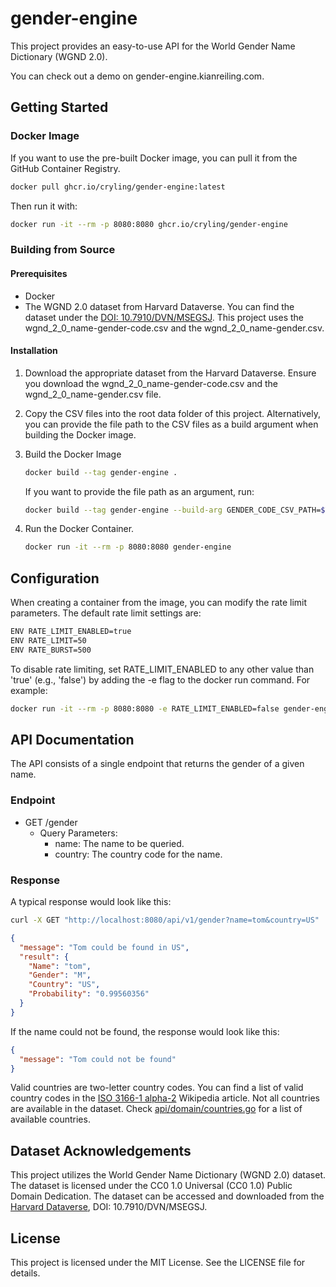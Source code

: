 # gender-engine

This project provides an easy-to-use API for the World Gender Name Dictionary (WGND 2.0).

You can check out a demo on gender-engine.kianreiling.com.

## Getting Started

### Docker Image

If you want to use the pre-built Docker image, you can pull it from the GitHub Container Registry.

```sh
docker pull ghcr.io/cryling/gender-engine:latest
```

Then run it with:

```sh
docker run -it --rm -p 8080:8080 ghcr.io/cryling/gender-engine
```

### Building from Source

#### Prerequisites

- Docker
- The WGND 2.0 dataset from Harvard Dataverse. You can find the dataset under the [DOI: 10.7910/DVN/MSEGSJ](https://dataverse.harvard.edu/dataset.xhtml?persistentId=doi:10.7910/DVN/MSEGSJ). This project uses the wgnd_2_0_name-gender-code.csv and the wgnd_2_0_name-gender.csv.

#### Installation

1. Download the appropriate dataset from the Harvard Dataverse. Ensure you download the wgnd_2_0_name-gender-code.csv and the wgnd_2_0_name-gender.csv file.

2. Copy the CSV files into the root data folder of this project. Alternatively, you can provide the file path to the CSV files as a build argument when building the Docker image.

3. Build the Docker Image

   ```sh
   docker build --tag gender-engine .
   ```

   If you want to provide the file path as an argument, run:

   ```sh
   docker build --tag gender-engine --build-arg GENDER_CODE_CSV_PATH=$YOUR_GENDER_CODE_FILE_PATH GENDER_CSV_PATH=$YOUR_GENDER_FILE_PATH .
   ```

4. Run the Docker Container.

   ```sh
   docker run -it --rm -p 8080:8080 gender-engine
   ```

## Configuration

When creating a container from the image, you can modify the rate limit parameters. The default rate limit settings are:

```sh
ENV RATE_LIMIT_ENABLED=true
ENV RATE_LIMIT=50
ENV RATE_BURST=500
```

To disable rate limiting, set RATE_LIMIT_ENABLED to any other value than 'true' (e.g., 'false') by adding the -e flag to the docker run command. For example:

```sh
docker run -it --rm -p 8080:8080 -e RATE_LIMIT_ENABLED=false gender-engine
```

## API Documentation

The API consists of a single endpoint that returns the gender of a given name.

### Endpoint

- GET /gender
  - Query Parameters:
    - name: The name to be queried.
    - country: The country code for the name.

### Response

A typical response would look like this:

```sh
curl -X GET "http://localhost:8080/api/v1/gender?name=tom&country=US"
```

```json
{
  "message": "Tom could be found in US",
  "result": {
    "Name": "tom",
    "Gender": "M",
    "Country": "US",
    "Probability": "0.99560356"
  }
}
```

If the name could not be found, the response would look like this:

```json
{
  "message": "Tom could not be found"
}
```

Valid countries are two-letter country codes. You can find a list of valid country codes in the [ISO 3166-1 alpha-2](https://en.wikipedia.org/wiki/ISO_3166-1_alpha-2) Wikipedia article. Not all countries are available in the dataset. Check [api/domain/countries.go](https://github.com/cryling/gender-engine/blob/main/api/domain/countries.go) for a list of available countries.

## Dataset Acknowledgements

This project utilizes the World Gender Name Dictionary (WGND 2.0) dataset. The dataset is licensed under the CC0 1.0 Universal (CC0 1.0) Public Domain Dedication. The dataset can be accessed and downloaded from the [Harvard Dataverse](https://dataverse.harvard.edu), DOI: 10.7910/DVN/MSEGSJ.

## License

This project is licensed under the MIT License. See the LICENSE file for details.
